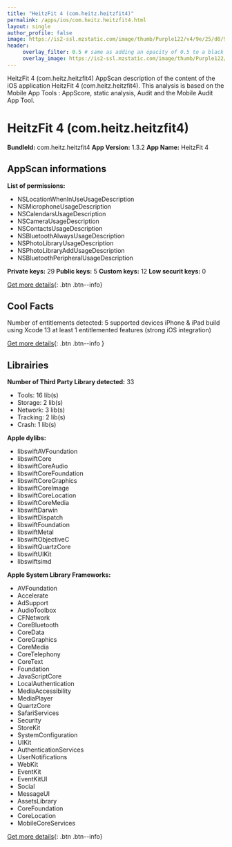 ```yaml
---
title: "HeitzFit 4 (com.heitz.heitzfit4)"
permalink: /apps/ios/com.heitz.heitzfit4.html
layout: single
author_profile: false
image: https://is2-ssl.mzstatic.com/image/thumb/Purple122/v4/9e/25/d0/9e25d037-8c98-d6c6-cf27-fa72b5d3ca33/AppIcon-0-0-1x_U007emarketing-0-0-0-10-0-0-sRGB-0-0-0-GLES2_U002c0-512MB-85-220-0-0.png/512x512bb.jpg
header: 
     overlay_filter: 0.5 # same as adding an opacity of 0.5 to a black background
     overlay_image: https://is2-ssl.mzstatic.com/image/thumb/Purple122/v4/9e/25/d0/9e25d037-8c98-d6c6-cf27-fa72b5d3ca33/AppIcon-0-0-1x_U007emarketing-0-0-0-10-0-0-sRGB-0-0-0-GLES2_U002c0-512MB-85-220-0-0.png/512x512bb.jpg
---
```

HeitzFit 4 (com.heitz.heitzfit4) AppScan description of the content of the iOS application HeitzFit 4 (com.heitz.heitzfit4). This analysis is based on the Mobile App Tools : AppScore, static analysis, Audit and the Mobile Audit App Tool.

# HeitzFit 4 (com.heitz.heitzfit4)

**BundleId:** com.heitz.heitzfit4
**App Version:** 1.3.2
**App Name:** HeitzFit 4


## AppScan informations 

**List of permissions:** 
- NSLocationWhenInUseUsageDescription
- NSMicrophoneUsageDescription
- NSCalendarsUsageDescription
- NSCameraUsageDescription
- NSContactsUsageDescription
- NSBluetoothAlwaysUsageDescription
- NSPhotoLibraryUsageDescription
- NSPhotoLibraryAddUsageDescription
- NSBluetoothPeripheralUsageDescription
  
  
**Private keys:** 29
**Public keys:** 5
**Custom keys:** 12
**Low securit keys:** 0
  
[Get more details](/pricing.html){: .btn .btn--info}

## Cool Facts

Number of entitlements detected: 5
supported devices iPhone & iPad
build using Xcode 13
at least 1 entitlemented features (strong iOS integration)
  
[Get more details](/pricing.html){: .btn .btn--info }

## Librairies 
**Number of Third Party Library detected:** 33
- Tools: 16 lib(s)
- Storage: 2 lib(s)
- Network: 3 lib(s)
- Tracking: 2 lib(s)
- Crash: 1 lib(s)


**Apple dylibs:**
- libswiftAVFoundation
- libswiftCore
- libswiftCoreAudio
- libswiftCoreFoundation
- libswiftCoreGraphics
- libswiftCoreImage
- libswiftCoreLocation
- libswiftCoreMedia
- libswiftDarwin
- libswiftDispatch
- libswiftFoundation
- libswiftMetal
- libswiftObjectiveC
- libswiftQuartzCore
- libswiftUIKit
- libswiftsimd


**Apple System Library Frameworks:**
- AVFoundation
- Accelerate
- AdSupport
- AudioToolbox
- CFNetwork
- CoreBluetooth
- CoreData
- CoreGraphics
- CoreMedia
- CoreTelephony
- CoreText
- Foundation
- JavaScriptCore
- LocalAuthentication
- MediaAccessibility
- MediaPlayer
- QuartzCore
- SafariServices
- Security
- StoreKit
- SystemConfiguration
- UIKit
- AuthenticationServices
- UserNotifications
- WebKit
- EventKit
- EventKitUI
- Social
- MessageUI
- AssetsLibrary
- CoreFoundation
- CoreLocation
- MobileCoreServices


  
[Get more details](/pricing.html){: .btn .btn--info}

